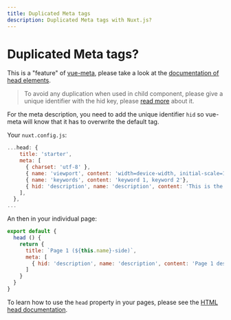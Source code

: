 ```yaml
---
title: Duplicated Meta tags
description: Duplicated Meta tags with Nuxt.js?
---
```


# Duplicated Meta tags?

This is a "feature" of [vue-meta](https://github.com/nuxt/vue-meta), please take a look at the [documentation of head elements](/guide/views#html-head).

> To avoid any duplication when used in child component, please give a unique identifier with the hid key, please [read more](https://vue-meta.nuxtjs.org/api/#tagidkeyname) about it.

For the meta description, you need to add the unique identifier `hid` so vue-meta will know that it has to overwrite the default tag.

Your `nuxt.config.js`:
```js
...head: {
    title: 'starter',
    meta: [
      { charset: 'utf-8' },
      { name: 'viewport', content: 'width=device-width, initial-scale=1' },
      { name: 'keywords', content: 'keyword 1, keyword 2'},
      { hid: 'description', name: 'description', content: 'This is the generic description.'}
    ],
  },
...
```

An then in your individual page:
```js
export default {
  head () {
    return {
      title: `Page 1 (${this.name}-side)`,
      meta: [
        { hid: 'description', name: 'description', content: 'Page 1 description' }
      ]
    }
  }
}
```

To learn how to use the `head` property in your pages, please see the [HTML head documentation](/guide/views#html-head).
